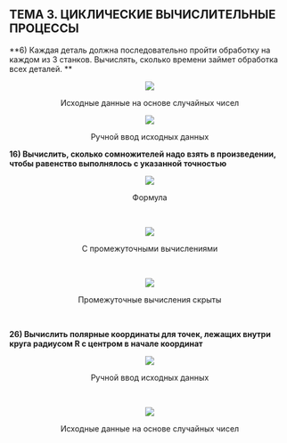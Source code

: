 ## ТЕМА 3. ЦИКЛИЧЕСКИЕ ВЫЧИСЛИТЕЛЬНЫЕ ПРОЦЕССЫ


**6)	Каждая деталь должна последовательно пройти обработку на каждом из 3 станков.
Вычислять, сколько времени займет обработка всех деталей.
**

<figure>
   <p align="center">
      <img src="https://github.com/dr-number/prog_lan_larionov_lab_3_cyclic_processes/blob/master/screens/6-1.jpg">
      <p align="center">Исходные данные на основе случайных чисел</p>
   </p>
</figure>

<figure>
   <p align="center">
      <img src="https://github.com/dr-number/prog_lan_larionov_lab_3_cyclic_processes/blob/master/screens/6-2.jpg">
      <p align="center">Ручной ввод исходных данных</p>
   </p>
</figure>

**16) Вычислить, сколько сомножителей надо взять в произведении, чтобы равенство выполнялось с указанной точностью**

<p align="center">
   <img src="https://github.com/dr-number/prog_lan_larionov_lab_3_cyclic_processes/blob/master/screens/16-formule.jpg">
   <p align="center">Формула</p>
</p>
</br>

<p align="center">
   <img src="https://github.com/dr-number/prog_lan_larionov_lab_3_cyclic_processes/blob/master/screens/16-1.jpg">
   <p align="center">С промежуточными вычислениями</p>
</p>
</br>

<p align="center">
   <img src="https://github.com/dr-number/prog_lan_larionov_lab_3_cyclic_processes/blob/master/screens/16-2.jpg">
   <p align="center">Промежуточные вычисления скрыты</p>
</p>
</br>

**26) Вычислить полярные координаты для точек, лежащих внутри круга радиусом R с центром в начале координат**

<p align="center">
   <img src="https://github.com/dr-number/larionov_lab_5_sub_programms/blob/master/screens/26-1.jpg">
   <p align="center">Ручной ввод исходных данных</p>
</p>
</br>

<p align="center">
   <img src="https://github.com/dr-number/larionov_lab_5_sub_programms/blob/master/screens/26-2.jpg">
   <p align="center">Исходные данные на основе случайных чисел</p>
</p>
</br>

